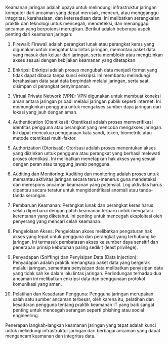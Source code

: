 Keamanan jaringan adalah upaya untuk melindungi infrastruktur jaringan komputer dari ancaman yang dapat merusak, mencuri, atau mengganggu integritas, kerahasiaan, dan ketersediaan data. Ini melibatkan serangkaian praktik dan teknologi untuk mencegah, mendeteksi, dan menanggapi ancaman yang berpotensi merugikan. Berikut adalah beberapa aspek penting dari keamanan jaringan:

1. Firewall: Firewall adalah perangkat lunak atau perangkat keras yang digunakan untuk mengatur lalu lintas jaringan, memantau paket data yang masuk dan keluar dari jaringan, serta memblokir atau mengizinkan akses sesuai dengan kebijakan keamanan yang ditetapkan.

2. Enkripsi: Enkripsi adalah proses mengubah data menjadi format yang tidak dapat dibaca tanpa kunci enkripsi. Ini membantu melindungi kerahasiaan data saat data berpindah melalui jaringan, serta saat disimpan di perangkat penyimpanan.

3. Virtual Private Network (VPN): VPN digunakan untuk membuat koneksi aman antara jaringan pribadi melalui jaringan publik seperti internet. Ini memungkinkan pengguna untuk mengakses sumber daya jaringan dari lokasi yang jauh dengan aman.

4. Authentication (Otentikasi): Otentikasi adalah proses memverifikasi identitas pengguna atau perangkat yang mencoba mengakses jaringan. Ini dapat mencakup penggunaan kata sandi, token, biometrik, atau metode otentikasi multi-faktor.

5. Authorization (Otorisasi): Otorisasi adalah proses menentukan akses yang diizinkan untuk pengguna atau perangkat yang berhasil melewati proses otentikasi. Ini melibatkan menetapkan hak akses yang sesuai dengan peran atau tanggung jawab pengguna.

6. Auditing dan Monitoring: Auditing dan monitoring adalah proses untuk memantau aktivitas jaringan secara terus-menerus guna mendeteksi dan merespons ancaman keamanan yang potensial. Log aktivitas harus dipantau secara teratur untuk mengidentifikasi anomali atau tanda-tanda serangan.

7. Pembaruan Keamanan: Perangkat lunak dan perangkat keras harus selalu diperbarui dengan patch keamanan terbaru untuk mengatasi kerentanan yang diketahui. Ini penting untuk mencegah eksploitasi oleh penyerang yang mencari celah keamanan.

8. Pengelolaan Akses: Pengelolaan akses melibatkan pengaturan hak akses yang tepat untuk pengguna dan perangkat yang terhubung ke jaringan. Ini termasuk pembatasan akses ke sumber daya sensitif dan penerapan prinsip kebutuhan paling sedikit (least privilege).

9. Penyadapan (Sniffing) dan Penyisipan Data (Data Injection): Penyadapan adalah praktik menangkap paket data yang bergerak melalui jaringan, sementara penyisipan data melibatkan penyisipan data yang tidak sah ke dalam lalu lintas jaringan. Perlindungan terhadap dua ancaman ini melibatkan enkripsi data dan penggunaan protokol komunikasi yang aman.

10. Pelatihan dan Kesadaran Pengguna: Pengguna jaringan merupakan salah satu sumber ancaman terbesar, oleh karena itu, pelatihan dan kesadaran pengguna tentang praktik keamanan IT yang baik sangat penting untuk mencegah serangan seperti phishing atau social engineering.

Penerapan langkah-langkah keamanan jaringan yang tepat adalah kunci untuk melindungi infrastruktur jaringan dari berbagai ancaman yang dapat mengancam keamanan dan integritas data.
